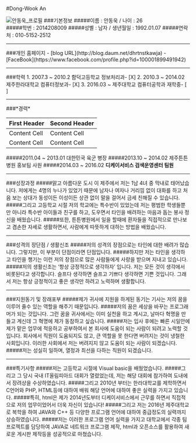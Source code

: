 #Dong-Wook An

![안동욱_프로필](https://scontent.xx.fbcdn.net/hphotos-xfa1/v/t1.0-9/10955390_808323442574298_1592379943130966823_n.jpg?oh=715e84bb23208d4b8c3b1df9d05cf4a5&oe=578D9835)
###기본정보
#####이름 : 안동욱 / 나이 : 26<br>
#####학번 : 2014208009
#####성별 : 남자 / 생년월일 : 1992.01.07
#####연락처 : 010-5152-2512
<hr>
###개인 홈페이지
- [blog URL](http://blog.daum.net/dhrtnstkawja)
- [FaceBook](https://www.facebook.com/profile.php?id=100001899491942)

<hr>
###학력
1. 2007.3 ~ 2010.2 함덕고등학교 정보처리과- [X]
2. 2010.3 ~ 2014.02 제주한라대학교 컴퓨터정보과- [X]
3. 2016.03 ~ 제주대학교 컴퓨터공학과 재학중- [ ]
<hr>
###*경력*

| First Header  | Second Header |
| ------------- | ------------- |
| Content Cell  | Content Cell  |
| Content Cell  | Content Cell  |


#####2011.04 ~ 2013.01 대한민국 육군 병장
#####2013.10 ~ 2014.02 제주튼튼병원 홍보팀 사원
#####2014.03 ~ 2016.02 **디케이서비스 검색운영센터 팀원**

<hr>
###성장과정
#####맑고 아름다운 도시 이 제주에서 저는 1남 4녀 중 막내로 태어났습니다. 저에게는 4명의 누나가 있었기 때문에 남자나 여자나 거리낌 없이 대화를 하고 처음 보는 상대가 동성이든 이성이든 상관 없이 말을 걸어서 금세 친해질 수 있습니다.
#####그리고 고등학교 시절 저의 학교에는 특수반이 있었는데 저는 평범한 학생들뿐만 아니라 특수반 아이들과 친구를 하고, 도우면서 타인을 배려하는 마음과 돕는 봉사 정신을 배웠습니다.
#####또한, 튼튼병원에서 일을 할때에 환자들을 직접적으로 만나보고 겸손한 자세로 생활하면서, 사람에게 따뜻하게 대하는 방법을 배웠습니다.
<hr>
###성격의 장단점 / 생활신조
#####저의 성격의 장점으로는 타인에 대한 배려가 많습니다. 그렇지만, 이 부분이 단점이라면 단점입니다. 
#####하지만 저는 타인을 생각하고 타인을 챙기는 이런 저의 장점으로 많은 사람들에게 사랑을 받으며 지내고 있습니다.
#####저의 생활신조는 ‘항상 긍정적으로 생각하자’ 입니다. 저는 모든 것이 생각에서 비롯된다고 생각합니다. 슬프다 생각하면 슬프고 기쁘다 생각하면 기쁜 것입니다. 그래서 저는 항상 긍정적이고 좋은 생각만 하려고 노력하며 생활합니다.
<hr>
###지원동기 및 장래포부
#####제가 귀사에 지원을 하게된 동기는 기사는 저의 꿈을 이루어 줄수 있는 역할을 해주기 때문입니다.
#####저의 꿈은 세상을 바꾸는 프로그래머가 되는 것입니다. 그런 꿈을 귀사에서는 이미 실천을 하고 계시고, 날마다  혁명을 만들고 계신데 그 혁명에 제가 동참하고 싶습니다.
#####저는 입사 후에는 빠른 시일안에 제가 맡은 업무에 적응하고 공부하여서 본 회사에 도움이 되는 사람이 되려고 노력할 것입니다. 회사에서 직원이 도움되지도 않고, 큰 역할을 못 한다면 버려지는 것이 냉철한 사회입니다. 이러한 사회에서 저는 버려지지 않고 도움이 되는 사람이 되겠습니다.
#####저는 성실히 일하며, 열정과 최선을 다하는 직원이 되겠습니다.
<hr>
###특기사항
#####저는 고등학교 시절에 Visual basic을 배웠었습니다.
#####그리고 그 당시 국내 IT올림피아드 대회가 열렸었는데, 저는 해당 대회에 참가하여 도내에서 장려상을 수상하였습니다.
#####그리고 2010년 부터는 한라대학교를 제학하면서 C언어와 PHP, HTML등에 대하여 배워 해당 언어에 대하여 좋은 실력을 가지고 있습니다.
#####특히, html은 제가 2014년도부터 디케이서비스에서 근무를 하면서 직접적으로 저의 업무이었어서 더욱 자신이 있습니다!
#####그리고 저는 2016년 제주대학교로 복학을 하여 JAVA와 C++ 등 다양한 프로그램 언어에 대하여 중급정도의 실력까지 상승하였습니다.
#####저는 이러한 프로그램 언어 실력을 가지고 대학교에서 각종 팀프로젝트를 담당하여 JAVA로 네트워크 프로그램 제작, html과 오픈소스를 활용하여 새로운 게시판 제작등을 성공적으로 마쳤습니다.
